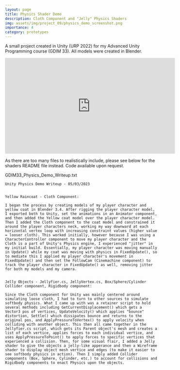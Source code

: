 ```yaml
---
layout: page
title: Physics Shader Demo
description: Cloth Component and "Jelly" Physics Shaders
img: assets/img/project_09/physics_demo_screenshot.png
importance: 4
category: prototypes
---
```


A small project created in Unity (URP 2022) for my Advanced Unity Programming course (GDIM 33). All models were created in Blender.

<iframe width="560" height="315" src="https://www.youtube.com/embed/HS1fY9ULopY?si=m3zbXy9h0GaTqVbr" title="YouTube video player" frameborder="0" allow="accelerometer; autoplay; clipboard-write; encrypted-media; gyroscope; picture-in-picture; web-share" allowfullscreen></iframe>
<br>

As there are too many files to realistically include, please see below for the shaders README file instead. Code available upon request.

GDIM33_Physics_Demo_Writeup.txt
```
Unity Physics Demo Writeup - 05/03/2023


Yellow Raincoat - Cloth Component:

I began the process by creating models of my player character and yellow coat in Blender 3.4. After rigging the player character model, I exported both to Unity, set the animations in an Animator component, and then added the Yellow coat model over the player character model. Then I added the Cloth component to the coat model and constrained it around the player characters neck, working my way downward at each horizontal vertex loop with increasing constraint values (higher value = looser cloth). This worked initially, however because I was using a CharacterController component to move my player character and the Cloth is a part of Unity's Physics engine, I experienced "jitter" in my initial build. Essentially, my player character was moving manually in Update() while my coat was moving with physics in FixedUpdate(), so to mediate this I applied my player character's movement in FixedUpdate() and then set the FollowCam (Cinemachine component) to track the player character in FixedUpdate() as well, removing jitter for both my models and my camera.


Jelly Objects - Jellyfier.cs, JellyVertex.cs, Box/Sphere/Cylinder Collider component, Rigidbody component:

Since the Cloth component for Unity was mainly centered around simulating loose cloth, I had to turn to other sources to simulate softbody physics. What I came up with was a retainer script to hold several methods including GetCurrentDisplacement() which gets a Vector3 pos of vertices, UpdateVelocity() which applies "bounce" distortion, Settle() which dissipates bounce and returns to the original pos, and ApplyPressureToVertex() to apply velocity when colliding with another object. This then all came together in the Jellyfier.cs script, which gets its Parent object's mesh and creates a list of each vertice, applies forces to each individual vertice, and uses ApplyPressureToPoint() to apply forces to specific vertices that experienced a collision. Then, for some visual flair, I added a Jelly shader to give the objects a jelly-like apperance and then a Wireframe shader to display object mesh vertice and edges (to make it easier to see softbody physics in action). Then I simply added Collider components (Box, Sphere, Cylinder, etc.) to account for collisions and Rigidbody components to enact Physics upon the objects.
```
